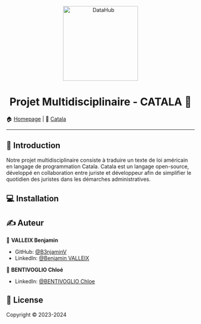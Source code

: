 <p align="center">
<img alt="DataHub" src="https://github.com/CatalaLang/catala/raw/master/doc/images/logo.png" height="200px" />
</p>
<h1 align="center"> Projet Multidisciplinaire - CATALA 👋</h1>

🏠 [Homepage](https://github.com/B3njaminV/catala-law-project) |
📰 [Catala](https://github.com/CatalaLang/catala)

---

## 📣 Introduction

Notre projet multidisciplinaire consiste à traduire un texte de loi américain en langage de programmation Catala.
Catala est un langage open-source, développé en collaboration entre juriste et développeur afin de simplifier le quotidien des juristes dans les démarches administratives.

## ‍💻 Installation

## ✍️ Auteur

👤 **VALLEIX Benjamin**

* GitHub: [@B3njaminV](https://github.com/B3njaminV)
* LinkedIn: [@Benjamin VALLEIX](https://www.linkedin.com/in/benjamin-valleix-27115719a)

👤 **BENTIVOGLIO Chloé**

* LinkedIn: [@BENTIVOGLIO Chloe](https://fr.linkedin.com/in/chlo%C3%A9-bentivoglio-a21606239)


## 📝 License

Copyright © 2023-2024
